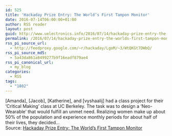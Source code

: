 ```yaml
---
id: 525
title: 'Hackaday Prize Entry: The World’s First Tampon Monitor'
date: 2016-07-14T06:00:00+01:00
author: RSS reader
layout: post
guid: http://www.uelectronics.info/2016/07/14/hackaday-prize-entry-the-worlds-first-tampon-monitor/
permalink: /2016/07/14/hackaday-prize-entry-the-worlds-first-tampon-monitor/
rss_pi_source_url:
  - http://feedproxy.google.com/~r/hackaday/LgoM/~3/WtQKGt7DWbQ/
rss_pi_source_md5:
  - 5a43da861a8499277b9f16eadf879ae4
rss_pi_canonical_url:
  - my_blog
categories:
  - RSS
tags:
  - "1802"
---
```

[Amanda], [Jacob], [Katherine], and [vyshaalij] had a class project for their ‘Critical Making’ class at UC Berkeley. The task was to design a ‘Neo-Wearable’ that would fulfill an unmet need. Realizing women make up about 50% of the population and experience monthly periods for about half of their lives, they decided…&#013;  
Source: <a href="http://feedproxy.google.com/~r/hackaday/LgoM/~3/WtQKGt7DWbQ/" target="_blank">Hackaday Prize Entry: The World’s First Tampon Monitor</a>